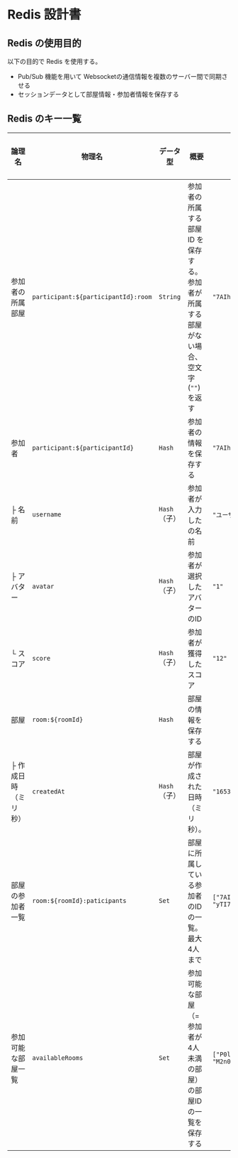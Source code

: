 # Redis 設計書

## Redis の使用目的

以下の目的で Redis を使用する。

- Pub/Sub 機能を用いて Websocketの通信情報を複数のサーバー間で同期させる
- セッションデータとして部屋情報・参加者情報を保存する

## Redis のキー一覧

| 論理名 | 物理名 | データ型 | 概要 | 値例 | 有効期限 | 
| ------------- | ------------- | ------------- | ------------- | ------------- | ------------- |
| 参加者の所属部屋 | `participant:${participantId}:room` | `String` | 参加者の所属する部屋 ID を保存する。参加者が所属する部屋がない場合、空文字(`""`)を返す | `"7AIh-8PYceM35hSuAABR"` | |
| 参加者 | `participant:${participantId}` | `Hash` | 参加者の情報を保存する | `"7AIh-8PYceM35hSuAABR"` | |
| ├ 名前 | `username` | `Hash`（子） | 参加者が入力したの名前 | `"ユーザー1"` | |
| ├ アバター | `avatar` | `Hash`（子） | 参加者が選択したアバターのID | `"1"` | |
| └ スコア | `score` | `Hash`（子） | 参加者が獲得したスコア | `"12"` | |
| 部屋 | `room:${roomId}` | `Hash` | 部屋の情報を保存する |　| |
| ├ 作成日時（ミリ秒） | `createdAt` | `Hash`（子） | 部屋が作成された日時（ミリ秒）。 | `"1653056191155"` | |
| 部屋の参加者一覧 | `room:${roomId}:paticipants` | `Set` | 部屋に所属している参加者のIDの一覧。最大4人まで | `["7AIh-8PYceM35hSuAABR", "yTI7SzuAtqF38nf6AABL"]` | |
| 参加可能な部屋一覧 | `availableRooms` | `Set` | 参加可能な部屋（=参加者が4人未満の部屋）の部屋IDの一覧を保存する | `["P0lBFUiAENhohswoy7Zx9", "M2n0QUI3_9R5_yNBeZ14T"]` | |

